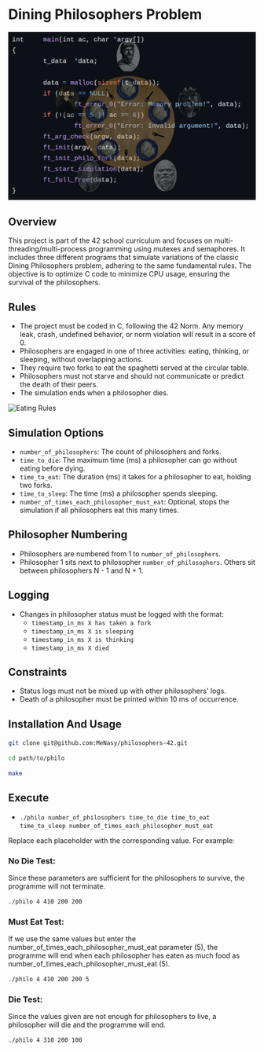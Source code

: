 # Dining Philosophers Problem

![Dining Philosophers Problem](https://github.com/menasy/Project_icons/blob/main/Philo/philo.png)

## Overview
This project is part of the 42 school curriculum and focuses on multi-threading/multi-process programming using mutexes and semaphores. It includes three different programs that simulate variations of the classic Dining Philosophers problem, adhering to the same fundamental rules. The objective is to optimize C code to minimize CPU usage, ensuring the survival of the philosophers.

## Rules
- The project must be coded in C, following the 42 Norm. Any memory leak, crash, undefined behavior, or norm violation will result in a score of 0.
- Philosophers are engaged in one of three activities: eating, thinking, or sleeping, without overlapping actions.
- They require two forks to eat the spaghetti served at the circular table.
- Philosophers must not starve and should not communicate or predict the death of their peers.
- The simulation ends when a philosopher dies.

![Eating Rules](https://camo.githubusercontent.com/9e4ebb996ddb180a2523cabaaa01c16a7a45d5020eb0fb3686acb6f093fa053d/68747470733a2f2f7a7570696d616765732e6e65742f75702f32302f33382f697337712e706e67)

## Simulation Options
- `number_of_philosophers`: The count of philosophers and forks.
- `time_to_die`: The maximum time (ms) a philosopher can go without eating before dying.
- `time_to_eat`: The duration (ms) it takes for a philosopher to eat, holding two forks.
- `time_to_sleep`: The time (ms) a philosopher spends sleeping.
- `number_of_times_each_philosopher_must_eat`: Optional, stops the simulation if all philosophers eat this many times.

## Philosopher Numbering
- Philosophers are numbered from 1 to `number_of_philosophers`.
- Philosopher 1 sits next to philosopher `number_of_philosophers`. Others sit between philosophers N - 1 and N + 1.

## Logging
- Changes in philosopher status must be logged with the format:
  - `timestamp_in_ms X has taken a fork`
  - `timestamp_in_ms X is sleeping`
  - `timestamp_in_ms X is thinking`
  - `timestamp_in_ms X died`

## Constraints
- Status logs must not be mixed up with other philosophers' logs.
- Death of a philosopher must be printed within 10 ms of occurrence.

## Installation And Usage
```bash
git clone git@github.com:MeNasy/philosophers-42.git
```
```bash
cd path/to/philo
```
```bash
make
```
## Execute
- `./philo number_of_philosophers time_to_die time_to_eat time_to_sleep number_of_times_each_philosopher_must_eat`
  
Replace each placeholder with the corresponding value. For example:

### No Die Test:
Since these parameters are sufficient for the philosophers to survive, the programme will not terminate.
```bash
./philo 4 410 200 200
```
### Must Eat Test:
If we use the same values but enter the number_of_times_each_philosopher_must_eat parameter (5),
the programme will end when each philosopher has eaten as much food as number_of_times_each_philosopher_must_eat (5).
```bash
./philo 4 410 200 200 5
```
### Die Test: 
Since the values given are not enough for philosophers to live, a philosopher will die and the programme will end.
```bash
./philo 4 310 200 100
```

